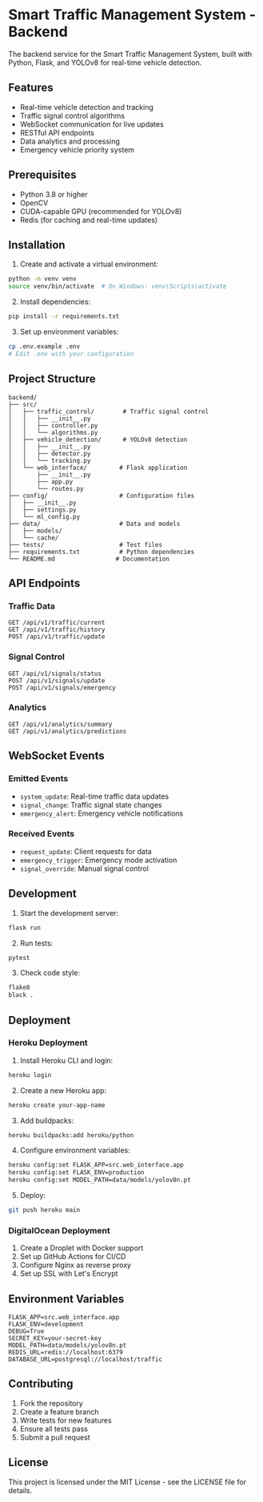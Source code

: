 # Smart Traffic Management System - Backend

The backend service for the Smart Traffic Management System, built with Python, Flask, and YOLOv8 for real-time vehicle detection.

## Features

- Real-time vehicle detection and tracking
- Traffic signal control algorithms
- WebSocket communication for live updates
- RESTful API endpoints
- Data analytics and processing
- Emergency vehicle priority system

## Prerequisites

- Python 3.8 or higher
- OpenCV
- CUDA-capable GPU (recommended for YOLOv8)
- Redis (for caching and real-time updates)

## Installation

1. Create and activate a virtual environment:
```bash
python -m venv venv
source venv/bin/activate  # On Windows: venv\Scripts\activate
```

2. Install dependencies:
```bash
pip install -r requirements.txt
```

3. Set up environment variables:
```bash
cp .env.example .env
# Edit .env with your configuration
```

## Project Structure

```
backend/
├── src/
│   ├── traffic_control/        # Traffic signal control
│   │   ├── __init__.py
│   │   ├── controller.py
│   │   └── algorithms.py
│   ├── vehicle_detection/      # YOLOv8 detection
│   │   ├── __init__.py
│   │   ├── detector.py
│   │   └── tracking.py
│   └── web_interface/         # Flask application
│       ├── __init__.py
│       ├── app.py
│       └── routes.py
├── config/                    # Configuration files
│   ├── __init__.py
│   ├── settings.py
│   └── ml_config.py
├── data/                      # Data and models
│   ├── models/
│   └── cache/
├── tests/                     # Test files
├── requirements.txt           # Python dependencies
└── README.md                 # Documentation
```

## API Endpoints

### Traffic Data

```
GET /api/v1/traffic/current
GET /api/v1/traffic/history
POST /api/v1/traffic/update
```

### Signal Control

```
GET /api/v1/signals/status
POST /api/v1/signals/update
POST /api/v1/signals/emergency
```

### Analytics

```
GET /api/v1/analytics/summary
GET /api/v1/analytics/predictions
```

## WebSocket Events

### Emitted Events

- `system_update`: Real-time traffic data updates
- `signal_change`: Traffic signal state changes
- `emergency_alert`: Emergency vehicle notifications

### Received Events

- `request_update`: Client requests for data
- `emergency_trigger`: Emergency mode activation
- `signal_override`: Manual signal control

## Development

1. Start the development server:
```bash
flask run
```

2. Run tests:
```bash
pytest
```

3. Check code style:
```bash
flake8
black .
```

## Deployment

### Heroku Deployment

1. Install Heroku CLI and login:
```bash
heroku login
```

2. Create a new Heroku app:
```bash
heroku create your-app-name
```

3. Add buildpacks:
```bash
heroku buildpacks:add heroku/python
```

4. Configure environment variables:
```bash
heroku config:set FLASK_APP=src.web_interface.app
heroku config:set FLASK_ENV=production
heroku config:set MODEL_PATH=data/models/yolov8n.pt
```

5. Deploy:
```bash
git push heroku main
```

### DigitalOcean Deployment

1. Create a Droplet with Docker support
2. Set up GitHub Actions for CI/CD
3. Configure Nginx as reverse proxy
4. Set up SSL with Let's Encrypt

## Environment Variables

```env
FLASK_APP=src.web_interface.app
FLASK_ENV=development
DEBUG=True
SECRET_KEY=your-secret-key
MODEL_PATH=data/models/yolov8n.pt
REDIS_URL=redis://localhost:6379
DATABASE_URL=postgresql://localhost/traffic
```

## Contributing

1. Fork the repository
2. Create a feature branch
3. Write tests for new features
4. Ensure all tests pass
5. Submit a pull request

## License

This project is licensed under the MIT License - see the LICENSE file for details. 